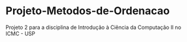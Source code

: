 # Projeto-Metodos-de-Ordenacao
Projeto 2 para a disciplina de Introdução à Ciência da Computação II no ICMC - USP
